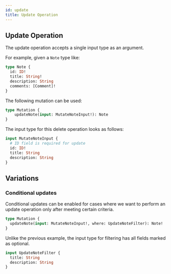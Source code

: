 ```yaml
---
id: update
title: Update Operation
---
```


## Update Operation

The update operation accepts a single input type as an argument.

For example, given a `Note` type like:

```graphql
type Note {
  id: ID!
  title: String!
  description: String
  comments: [Comment]!
}
```

The following mutation can be used:

```graphql
type Mutation {
    updateNote(input: MutateNoteInput!): Note
}
```

The input type for this delete operation looks as follows:

```graphql
input MutateNoteInput {
  # ID field is required for update
  id: ID!
  title: String
  description: String
}
```

## Variations

### Conditional updates

Conditional updates can be enabled for cases where we want to perform an update 
operation only after meeting certain criteria.

```graphql
type Mutation {
  updateNote(input: MutateNoteInput!, where: UpdateNoteFilter): Note!
}
```

Unlike the previous example, the input type for filtering has all fields marked as optional.

```graphql
input UpdateNoteFilter {
  title: String
  description: String
}
```
